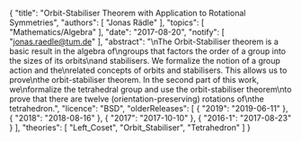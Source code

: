 {
    "title": "Orbit-Stabiliser Theorem with Application to Rotational Symmetries",
    "authors": [
        "Jonas Rädle"
    ],
    "topics": [
        "Mathematics/Algebra"
    ],
    "date": "2017-08-20",
    "notify": [
        "jonas.raedle@tum.de"
    ],
    "abstract": "\nThe Orbit-Stabiliser theorem is a basic result in the algebra of\ngroups that factors the order of a group into the sizes of its orbits\nand stabilisers.  We formalize the notion of a group action and the\nrelated concepts of orbits and stabilisers. This allows us to prove\nthe orbit-stabiliser theorem.  In the second part of this work, we\nformalize the tetrahedral group and use the orbit-stabiliser theorem\nto prove that there are twelve (orientation-preserving) rotations of\nthe tetrahedron.",
    "licence": "BSD",
    "olderReleases": [
        {
            "2019": "2019-06-11"
        },
        {
            "2018": "2018-08-16"
        },
        {
            "2017": "2017-10-10"
        },
        {
            "2016-1": "2017-08-23"
        }
    ],
    "theories": [
        "Left_Coset",
        "Orbit_Stabiliser",
        "Tetrahedron"
    ]
}